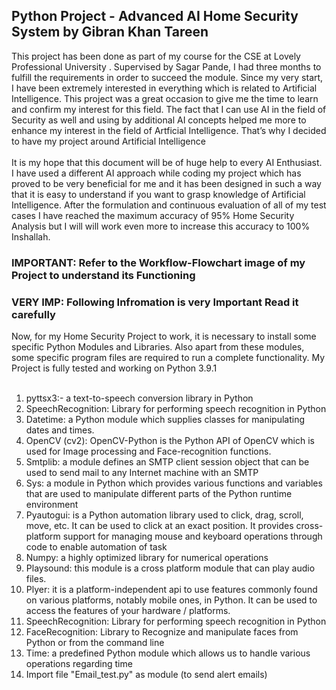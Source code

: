 <h2> Python Project - Advanced AI Home Security System by Gibran Khan Tareen</h2> 

This project has been done as part of my course for the CSE at Lovely Professional University . Supervised by Sagar Pande, I had three months to fulfill the requirements in order to succeed the module. 
Since my very start, I have been extremely interested in everything which is related to Artificial Intelligence. This project was a great occasion to give me the time to learn and confirm my interest for this field. The fact that
I can use AI in the field of Security as well and using by additional AI concepts helped me more to enhance my interest in the field of Artficial Intelligence. That’s why I decided to have my project around Artificial
Intelligence<br><br>
It is my hope that this document will be of huge help to every AI
Enthusiast. I have used a different AI approach while coding my project
which has proved to be very beneficial for me and it has been designed in
such a way that it is easy to understand if you want to grasp knowledge of
Artificial Intelligence. After the formulation and continuous evaluation of
all of my test cases I have reached the maximum accuracy of 95% Home
Security Analysis but I will will work even more to increase this
accuracy to 100% Inshallah.
<br>
<b><h3>IMPORTANT: Refer to the Workflow-Flowchart image of my Project to understand its Functioning</h3></b>
<b><h3>VERY IMP: Following Infromation is very Important Read it carefully</h3></b>
Now, for my Home Security Project to work, it is necessary to install some specific Python Modules and Libraries. Also apart from these modules, some specific program files are required to run a complete functionality. My Project is fully tested and working
on Python 3.9.1<br><br>
1) pyttsx3:- a text-to-speech conversion library in Python <br>
2) SpeechRecognition: Library for performing speech recognition in Python<br>
3) Datetime: a Python module which supplies classes for manipulating dates and times.<br>
4) OpenCV (cv2): OpenCV-Python is the Python API of OpenCV which is used for Image processing and Face-recognition functions. <br>
5) Smtplib: a module defines an SMTP client session object that can be used to send mail to any Internet machine with an SMTP<br>
6) Sys: a module in Python which provides various functions and variables that are used to manipulate different parts of the Python runtime environment<br>
7) Pyautogui: is a Python automation library used to click, drag, scroll, move, etc. It can be used to click at an exact position. It provides cross-platform support for managing mouse and keyboard operations through code to enable automation of task<br>
8) Numpy: a highly optimized library for numerical operations<br>
9) Playsound: this module is a cross platform module that can play audio files.<br>
10) Plyer: it is a platform-independent api to use features commonly found on various platforms, notably mobile ones, in Python. It can be used to access the features of your hardware / platforms.<br>
11) SpeechRecognition: Library for performing speech recognition in Python<br>
12) FaceRecognition: Library to Recognize and manipulate faces from Python or from the command line<br>
13) Time: a predefined Python module which allows us to handle various operations regarding time<br>
14) Import file "Email_test.py" as module (to send alert emails)<br>
